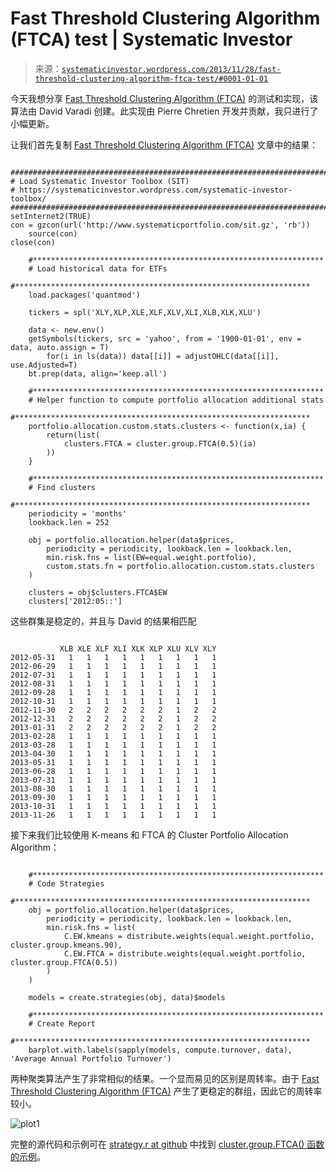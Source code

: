 <!--yml

category: 未分类

日期：2024-05-18 14:31:20

-->

# Fast Threshold Clustering Algorithm (FTCA) test | Systematic Investor

> 来源：[`systematicinvestor.wordpress.com/2013/11/28/fast-threshold-clustering-algorithm-ftca-test/#0001-01-01`](https://systematicinvestor.wordpress.com/2013/11/28/fast-threshold-clustering-algorithm-ftca-test/#0001-01-01)

今天我想分享 [Fast Threshold Clustering Algorithm (FTCA)](http://cssanalytics.wordpress.com/2013/11/26/fast-threshold-clustering-algorithm-ftca/) 的测试和实现，该算法由 David Varadi 创建。此实现由 Pierre Chretien 开发并贡献，我只进行了小幅更新。

让我们首先复制 [Fast Threshold Clustering Algorithm (FTCA)](http://cssanalytics.wordpress.com/2013/11/26/fast-threshold-clustering-algorithm-ftca/) 文章中的结果：

```

###############################################################################
# Load Systematic Investor Toolbox (SIT)
# https://systematicinvestor.wordpress.com/systematic-investor-toolbox/
###############################################################################
setInternet2(TRUE)
con = gzcon(url('http://www.systematicportfolio.com/sit.gz', 'rb'))
    source(con)
close(con)

	#*****************************************************************
	# Load historical data for ETFs
	#****************************************************************** 
	load.packages('quantmod')

	tickers = spl('XLY,XLP,XLE,XLF,XLV,XLI,XLB,XLK,XLU')

	data <- new.env()
	getSymbols(tickers, src = 'yahoo', from = '1900-01-01', env = data, auto.assign = T)
		for(i in ls(data)) data[[i]] = adjustOHLC(data[[i]], use.Adjusted=T)		
	bt.prep(data, align='keep.all')

	#*****************************************************************
	# Helper function to compute portfolio allocation additional stats
	#****************************************************************** 
	portfolio.allocation.custom.stats.clusters <- function(x,ia) {
		return(list(
			clusters.FTCA = cluster.group.FTCA(0.5)(ia)			
		))
	}

	#*****************************************************************
	# Find clusters
	#****************************************************************** 		
	periodicity = 'months'
	lookback.len = 252

	obj = portfolio.allocation.helper(data$prices, 
		periodicity = periodicity, lookback.len = lookback.len,
		min.risk.fns = list(EW=equal.weight.portfolio),
		custom.stats.fn = portfolio.allocation.custom.stats.clusters
	) 			

	clusters = obj$clusters.FTCA$EW	
	clusters['2012:05::']

```

这些群集是稳定的，并且与 David 的结果相匹配

```

           XLB XLE XLF XLI XLK XLP XLU XLV XLY
2012-05-31   1   1   1   1   1   1   1   1   1
2012-06-29   1   1   1   1   1   1   1   1   1
2012-07-31   1   1   1   1   1   1   1   1   1
2012-08-31   1   1   1   1   1   1   1   1   1
2012-09-28   1   1   1   1   1   1   1   1   1
2012-10-31   1   1   1   1   1   1   1   1   1
2012-11-30   2   2   2   2   2   2   1   2   2
2012-12-31   2   2   2   2   2   2   1   2   2
2013-01-31   2   2   2   2   2   2   1   2   2
2013-02-28   1   1   1   1   1   1   1   1   1
2013-03-28   1   1   1   1   1   1   1   1   1
2013-04-30   1   1   1   1   1   1   1   1   1
2013-05-31   1   1   1   1   1   1   1   1   1
2013-06-28   1   1   1   1   1   1   1   1   1
2013-07-31   1   1   1   1   1   1   1   1   1
2013-08-30   1   1   1   1   1   1   1   1   1
2013-09-30   1   1   1   1   1   1   1   1   1
2013-10-31   1   1   1   1   1   1   1   1   1
2013-11-26   1   1   1   1   1   1   1   1   1

```

接下来我们比较使用 K-means 和 FTCA 的 Cluster Portfolio Allocation Algorithm：

```

	#*****************************************************************
	# Code Strategies
	#****************************************************************** 					
	obj = portfolio.allocation.helper(data$prices, 
		periodicity = periodicity, lookback.len = lookback.len, 
		min.risk.fns = list(
			C.EW.kmeans = distribute.weights(equal.weight.portfolio, cluster.group.kmeans.90),
			C.EW.FTCA = distribute.weights(equal.weight.portfolio, cluster.group.FTCA(0.5))			
		)
	)

	models = create.strategies(obj, data)$models

	#*****************************************************************
	# Create Report
	#******************************************************************    
	barplot.with.labels(sapply(models, compute.turnover, data), 'Average Annual Portfolio Turnover')

```

两种聚类算法产生了非常相似的结果。一个显而易见的区别是周转率。由于 [Fast Threshold Clustering Algorithm (FTCA)](http://cssanalytics.wordpress.com/2013/11/26/fast-threshold-clustering-algorithm-ftca/) 产生了更稳定的群组，因此它的周转率较小。

![plot1](https://systematicinvestor.wordpress.com/wp-content/uploads/2013/11/plot11.png)

完整的源代码和示例可在 [strategy.r at github](https://github.com/systematicinvestor/SIT/blob/master/R/strategy.r) 中找到 [cluster.group.FTCA() 函数的示例](https://github.com/systematicinvestor/SIT/blob/master/R/strategy.r)。
